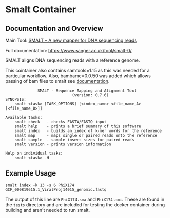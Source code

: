 # Smalt Container

## Documentation and Overview

Main Tool: [SMALT – A new mapper for DNA sequencing reads](https://www.researchgate.net/publication/266155341_SMALT_-_A_new_mapper_for_DNA_sequencing_reads)

Full documentation: https://www.sanger.ac.uk/tool/smalt-0/ 

SMALT aligns DNA sequencing reads with a reference genome.

This cointainer also contains samtools=1.15 as this was needed for a particular workflow. Also, bambamc=0.0.50 was added which allows passing of bam files to smalt see [documentation](https://sourceforge.net/projects/smalt/files/).

```
              SMALT - Sequence Mapping and Alignment Tool
                             (version: 0.7.6)
SYNOPSIS:
    smalt <task> [TASK_OPTIONS] [<index_name> <file_name_A> [<file_name_B>]]

Available tasks:
    smalt check   - checks FASTA/FASTQ input
    smalt help    - prints a brief summary of this software
    smalt index   - builds an index of k-mer words for the reference
    smalt map     - maps single or paired reads onto the reference
    smalt sample  - sample insert sizes for paired reads
    smalt version - prints version information

Help on individual tasks:
    smalt <task> -H
```

## Example Usage

```
smalt index -k 13 -s 6 PhiX174 GCF_000819615.1_ViralProj14015_genomic.fastq
```

The output of this line are `PhiX174.sma` and `PhiX174.smi`. These are found in the `tests` directory and are included for testing the docker container during building and aren't needed to run smalt. 

